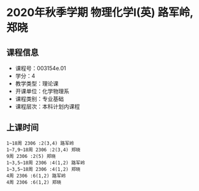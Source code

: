 # 2020年秋季学期 物理化学I(英) 路军岭, 郑晓






## 课程信息

- 课程号：003154e.01
- 学分：4
- 教学类型：理论课
- 开课单位：化学物理系
- 课程类别：专业基础
- 课程层次：本科计划内课程

## 上课时间

```
1~18周 2306 :2(3,4) 路军岭
1~7,9~18周 2306 :2(3,4) 郑晓
9周 2306 :2(5) 郑晓
1~3,5~18周 2306 :4(1,2) 路军岭
1~3,5~18周 2306 :4(1,2) 郑晓
4周 2306 :6(1,2) 路军岭
4周 2306 :6(1,2) 郑晓
```

